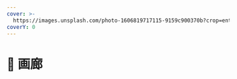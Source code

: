 ```yaml
---
cover: >-
  https://images.unsplash.com/photo-1606819717115-9159c900370b?crop=entropy&cs=srgb&fm=jpg&ixid=MnwxOTcwMjR8MHwxfHNlYXJjaHwzfHxnYWxsZXJ5fGVufDB8fHx8MTY0ODg4MjY4MQ&ixlib=rb-1.2.1&q=85
coverY: 0
---
```


# 🗿 画廊

